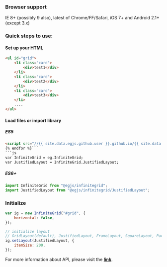 ### Browser support
IE 8+ (possibly 9 also), latest of Chrome/FF/Safari, iOS 7+ and Android 2.1+ (except 3.x)

### Quick steps to use:


#### Set up your HTML

``` html
<ul id="grid">
    <li class="card">
        <div>test1</div>
    </li>
    <li class="card">
        <div>test2</div>
    </li>
    <li class="card">
        <div>test3</div>
    </li>
    ....
</ul>
```

#### Load files or import library


##### ES5
``` html {% for dist in site.data.egjs.dist %}
<script src="//{{ site.data.egjs.github.user }}.github.io/{{ site.data.egjs.github.repo }}/{{ dist }}"></script>
{% endfor %}```
```js
var InfiniteGrid = eg.InfiniteGrid;
var JustifiedLayout = InfiniteGrid.JustifiedLayout;
```
##### ES6+
```js
import InfiniteGrid from "@egjs/infinitegrid";
import JustifiedLayout from "@egjs/infinitegrid/JustifiedLayout";
```

### Initialize
```javascript
var ig = new InfiniteGrid("#grid", {
    horizontal: false,
});

// initialize layout
// GridLayout(default), JustifiedLayout, FrameLayout, SquareLayout, PackingLayout
ig.setLayout(JustifiedLayout, {
    itemSize: 200,
});
```
For more information about API, please visit the **[link](//naver.github.io/egjs-infinitegrid/release/latest/doc/)**.
